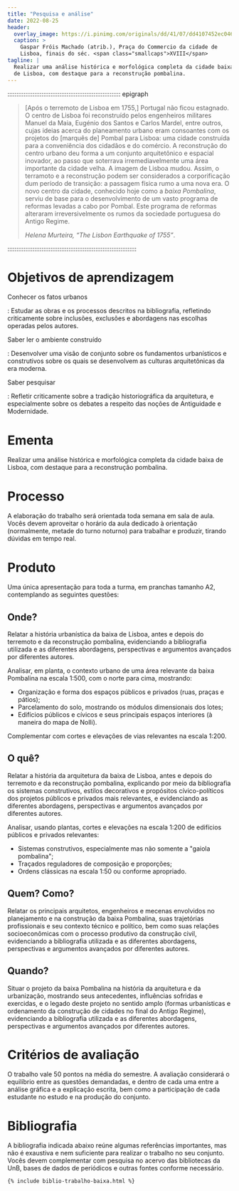 ```yaml
---
title: "Pesquisa e análise"
date: 2022-08-25
header:
  overlay_image: https://i.pinimg.com/originals/dd/41/07/dd4107452ec0466683d8479a426c7b11.jpg
  caption: >
    Gaspar Fróis Machado (atrib.), Praça do Commercio da cidade de
    Lisboa, finais do séc. <span class="smallcaps">XVIII</span>
tagline: |
  Realizar uma análise histórica e morfológica completa da cidade baixa
  de Lisboa, com destaque para a reconstrução pombalina.
---
```


::::::::::::::::::::::::::::::::::::::::::::::::::::::::::::::: epigraph
> [Após o terremoto de Lisboa em 1755,] Portugal não ficou estagnado. O
> centro de Lisboa foi reconstruído pelos engenheiros militares Manuel
> da Maia, Eugénio dos Santos e Carlos Mardel, entre outros, cujas
> ideias acerca do planeamento urbano eram consoantes com os projetos do
> [marquês de] Pombal para Lisboa: uma cidade construída para a
> conveniência dos cidadãos e do comércio. A reconstrução do centro
> urbano deu forma a um conjunto arquitetônico e espacial inovador, ao
> passo que soterrava irremediavelmente uma área importante da cidade
> velha. A imagem de Lisboa mudou. Assim, o terramoto e a reconstrução
> podem ser considerados a corporificação dum período de transição: a
> passagem física rumo a uma nova era. O novo centro da cidade,
> conhecido hoje como a *baixa Pombalina*, serviu de base para o
> desenvolvimento de um vasto programa de reformas levadas a cabo por
> Pombal. Este programa de reformas alteraram irreversivelmente os rumos
> da sociedade portuguesa do Antigo Regime.
>
> <footer><cite>Helena Murteira, “The Lisbon Earthquake of
> 1755”</cite>.</footer>
::::::::::::::::::::::::::::::::::::::::::::::::::::::::::::::::::::::::

# Objetivos de aprendizagem #

Conhecer os fatos urbanos

: Estudar as obras e os processos descritos na bibliografia,
  refletindo criticamente sobre inclusões, exclusões e abordagens
  nas escolhas operadas pelos autores.

Saber ler o ambiente construído

: Desenvolver uma visão de conjunto sobre os fundamentos
  urbanísticos e construtivos sobre os quais se desenvolvem as
  culturas arquitetônicas da era moderna.

Saber pesquisar

: Refletir criticamente sobre a tradição historiográfica da arquitetura,
  e especialmente sobre os debates a respeito das noções de Antiguidade
  e Modernidade.

# Ementa #

Realizar uma análise histórica e morfológica completa da cidade baixa de
Lisboa, com destaque para a reconstrução pombalina.

# Processo #

A elaboração do trabalho será orientada toda semana em sala de aula.
Vocês devem aproveitar o horário da aula dedicado à orientação
(normalmente, metade do turno noturno) para trabalhar e produzir,
tirando dúvidas em tempo real.

# Produto #

Uma única apresentação para toda a turma, em pranchas tamanho <span
class="smallcaps">A2</span>, contemplando as seguintes questões:

## Onde? ##

Relatar a história urbanística da baixa de Lisboa, antes e depois do
terremoto e da reconstrução pombalina, evidenciando a bibliografia
utilizada e as diferentes abordagens, perspectivas e argumentos
avançados por diferentes autores.

Analisar, em planta, o contexto urbano de uma área relevante da baixa
Pombalina na escala 1:500, com o norte para cima, mostrando:

- Organização e forma dos espaços públicos e privados (ruas, praças e
  pátios);
- Parcelamento do solo, mostrando os módulos dimensionais dos lotes;
- Edifícios públicos e cívicos e seus principais espaços interiores (à
  maneira do mapa de Nolli).

Complementar com cortes e elevações de vias relevantes na escala 1:200.

## O quê? ##

Relatar a história da arquitetura da baixa de Lisboa, antes e depois do
terremoto e da reconstrução pombalina, explicando por meio da
bibliografia os sistemas construtivos, estilos decorativos e propósitos
cívico-políticos dos projetos públicos e privados mais relevantes, e
evidenciando as diferentes abordagens, perspectivas e argumentos
avançados por diferentes autores.

Analisar, usando plantas, cortes e elevações na escala 1:200 de
edifícios públicos e privados relevantes:

- Sistemas construtivos, especialmente mas não somente a "gaiola
  pombalina";
- Traçados reguladores de composição e proporções;
- Ordens clássicas na escala 1:50 ou conforme apropriado.

## Quem? Como? ##

Relatar os principais arquitetos, engenheiros e mecenas envolvidos no
planejamento e na construção da baixa Pombalina, suas trajetórias
profissionais e seu contexto técnico e político, bem como suas relações
socioeconômicas com o processo produtivo da construção civil,
evidenciando a bibliografia utilizada e as diferentes abordagens,
perspectivas e argumentos avançados por diferentes autores.

## Quando? ##

Situar o projeto da baixa Pombalina na história da arquitetura e da
urbanização, mostrando seus antecedentes, influências sofridas e
exercidas, e o legado deste projeto no sentido amplo (formas
urbanísticas e ordenamento da construção de cidades no final do Antigo
Regime), evidenciando a bibliografia utilizada e as diferentes
abordagens, perspectivas e argumentos avançados por diferentes autores.

# Critérios de avaliação #

O trabalho vale 50 pontos na média do semestre. A avaliação considerará
o equilíbrio entre as questões demandadas, e dentro de cada uma entre a
análise gráfica e a explicação escrita, bem como a participação de cada
estudante no estudo e na produção do conjunto.

# Bibliografia #

A bibliografia indicada abaixo reúne algumas referências importantes,
mas não é exaustiva e nem suficiente para realizar o trabalho no seu
conjunto. Vocês devem complementar com pesquisa no acervo das
bibliotecas da UnB, bases de dados de periódicos e outras fontes
conforme necessário.

```{=html}
{% include biblio-trabalho-baixa.html %}
```

